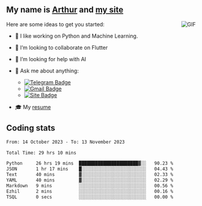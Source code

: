 
## My name is [Arthur](https://www.linkedin.com/in/arthur-novais-201420/) and [my site](https://arthurcn96.github.io/)

<!--
**Arthurcn96/Arthurcn96** is a ✨ _special_ ✨ repository because its `README.md` (this file) appears on your GitHub profile.
-->
<img align="right"  max-width="440" max-height="240" alt="GIF" src="https://raw.githubusercontent.com/Arthurcn96/Arthurcn96/master/helloThere.gif" />

Here are some ideas to get you started:

- 🤖 I like working on Python and Machine Learning.
- 👯 I’m looking to collaborate on Flutter
- 🤔 I’m looking for help with AI
- 💬 Ask me about anything:
    - [![Telegram Badge](https://img.shields.io/badge/-@Arthurcn9-0088cc?style=for-the-badge&logo=Telegram&logoColor=white)](https://t.me/Arthurcn9)
    - [![Gmail Badge](https://img.shields.io/badge/-@Arthurcn9-red?style=for-the-badge&logo=Gmail&logoColor=white)](mailto:Arthurcn96@gmail.com)
    - [![Site Badge](https://img.shields.io/badge/arthurcn96.github.io-informational?style=for-the-badge&logo=internetexplorer)](https://arthurcn96.github.io/)

- 🎓 My [resume](https://github.com/Arthurcn96/resume/blob/master/Resume_PT-BR.pdf)


## Coding stats
<!--START_SECTION:waka-->

```txt
From: 14 October 2023 - To: 13 November 2023

Total Time: 29 hrs 10 mins

Python     26 hrs 19 mins  ██████████████████████▓░░   90.23 %
JSON       1 hr 17 mins    █░░░░░░░░░░░░░░░░░░░░░░░░   04.43 %
Text       40 mins         ▓░░░░░░░░░░░░░░░░░░░░░░░░   02.33 %
YAML       40 mins         ▓░░░░░░░░░░░░░░░░░░░░░░░░   02.29 %
Markdown   9 mins          ░░░░░░░░░░░░░░░░░░░░░░░░░   00.56 %
Ezhil      2 mins          ░░░░░░░░░░░░░░░░░░░░░░░░░   00.16 %
TSQL       0 secs          ░░░░░░░░░░░░░░░░░░░░░░░░░   00.00 %
```

<!--END_SECTION:waka-->
